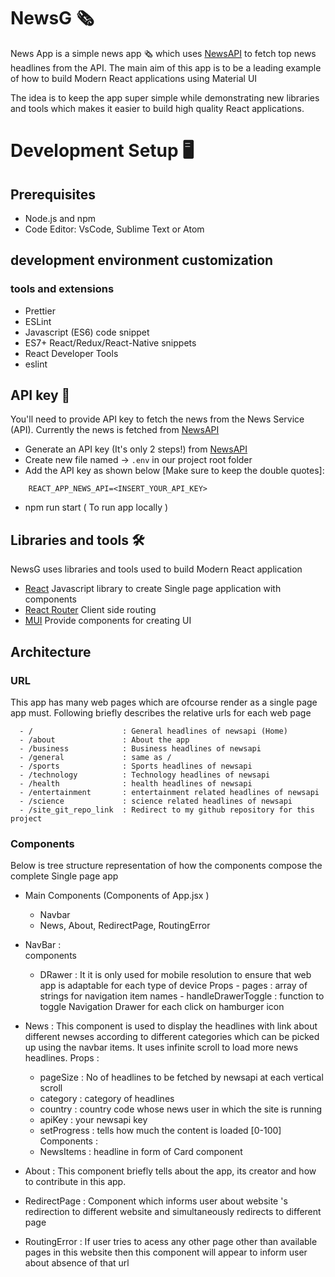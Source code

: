 # NewsG 🗞

News App is a simple news app 🗞️ which uses [NewsAPI](https://newsapi.org/) to fetch top news headlines from the API. The main aim of this app is to be a leading example of how to build Modern React applications using Material UI

The idea is to keep the app super simple while demonstrating new libraries and tools which makes it easier to build high quality React applications.



# Development Setup 🖥

## Prerequisites 
- Node.js and npm
- Code Editor: VsCode, Sublime Text or Atom
## development environment customization 
### tools and extensions 
- Prettier
- ESLint
- Javascript (ES6) code snippet
- ES7+ React/Redux/React-Native snippets
- React Developer Tools
- eslint


## API key 🔑
You'll need to provide API key to fetch the news from the News Service (API). Currently the news is fetched from [NewsAPI](https://newsapi.org/)

- Generate an API key (It's only 2 steps!) from [NewsAPI](https://newsapi.org/)
- Create new file named -> `.env` in our project root folder
- Add the API key as shown below [Make sure to keep the double quotes]:
```
    REACT_APP_NEWS_API=<INSERT_YOUR_API_KEY>
```
- npm run start ( To run app locally )



## Libraries and tools 🛠

NewsG uses libraries and tools used to build Modern React application

- [React](https://react.dev/) Javascript library to create Single page application with components
- [React Router](https://reactrouter.com/en/main) Client side routing
- [MUI](https://mui.com/) Provide components for creating UI


## Architecture


### URL 
This app has many web pages which are ofcourse render as a single page app must. Following briefly describes the relative urls for each web page 
```
  - /                    : General headlines of newsapi (Home) 
  - /about               : About the app
  - /business            : Business headlines of newsapi 
  - /general             : same as / 
  - /sports              : Sports headlines of newsapi 
  - /technology          : Technology headlines of newsapi 
  - /health              : health headlines of newsapi 
  - /entertainment       : entertainment related headlines of newsapi 
  - /science             : science related headlines of newsapi 
  - /site_git_repo_link  : Redirect to my github repository for this project   
  ```

### Components  
Below is tree structure representation of how the components compose the complete Single page app 
- Main Components (Components of App.jsx )
   - Navbar 
   - News, About, RedirectPage, RoutingError  

- NavBar :  
  components
  - DRawer :
       It it is only used for mobile resolution to ensure that web app is adaptable for each type of device 
        Props
           - pages : array of strings for navigation item names 
           - handleDrawerToggle : function to toggle Navigation Drawer for each click on hamburger icon
           
- News : 
  This component is used to display the headlines with link about different newses according to different categories which can be picked up using the navbar items. It uses infinite scroll to load more news headlines. 
  Props : 
    - pageSize    : No of headlines to be fetched by newsapi at each vertical scroll 
    - category    : category of headlines 
    - country     : country code whose news user in which the site is running 
    - apiKey      : your newsapi key 
    - setProgress : tells how much the content is loaded [0-100]  
  Components : 
     - NewsItems : headline in form of Card component   

- About : 
   This component briefly tells about the app, its creator and how to contribute in this app. 

- RedirectPage : Component which informs user about website 's redirection to different website and simultaneously redirects to different page  

- RoutingError : If user tries to acess any other page other than available pages in this website then this component will appear to inform user about absence of that url 